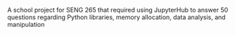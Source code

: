 A school project for SENG 265 that required using JupyterHub to answer 50 questions regarding Python libraries, memory allocation, data analysis, and manipulation
